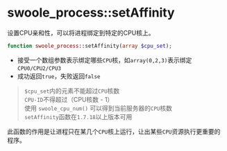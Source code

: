 # swoole_process::setAffinity

设置CPU亲和性，可以将进程绑定到特定的CPU核上。
```php
function swoole_process::setAffinity(array $cpu_set);
```

* 接受一个数组参数表示绑定哪些`CPU`核，如`array(0,2,3)`表示绑定`CPU0/CPU2/CPU3`
* 成功返回`true`，失败返回`false`

> `$cpu_set`内的元素不能超过`CPU`核数  
> `CPU-ID`不得超过（CPU核数 - 1）  
> 使用 `swoole_cpu_num()` 可以得到当前服务器的`CPU`核数   
> `setAffinity`函数在`1.7.18`以上版本可用   

此函数的作用是让进程只在某几个`CPU`核上运行，让出某些`CPU`资源执行更重要的程序。

